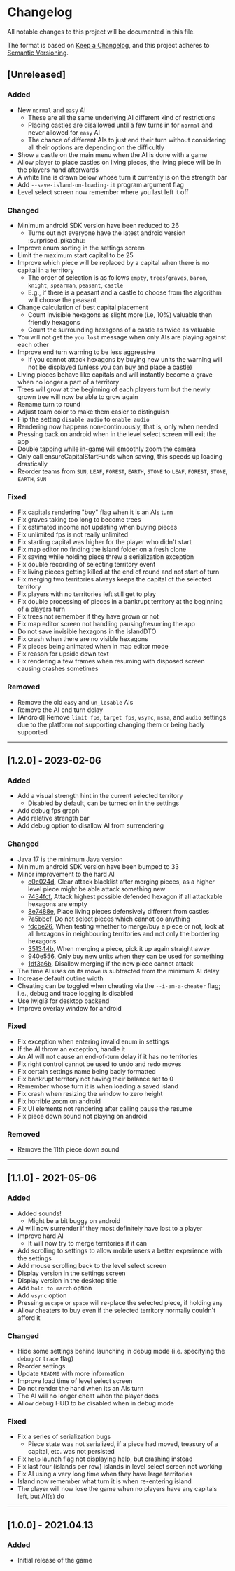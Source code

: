 # Changelog

All notable changes to this project will be documented in this file.

The format is based on [Keep a Changelog](https://keepachangelog.com/en/1.0.0/),
and this project adheres to [Semantic Versioning](https://semver.org/spec/v2.0.0.html).

## [Unreleased]

### Added

* New `normal` and `easy` AI
  * These are all the same underlying AI different kind of restrictions
  * Placing castles are disallowed until a few turns in for `normal` and never allowed for `easy` AI
  * The chance of different AIs to just end their turn without considering all their options are depending on the difficultly
* Show a castle on the main menu when the AI is done with a game
* Allow player to place castles on living pieces, the living piece will be in the players hand afterwards
* A white line is drawn below whose turn it currently is on the strength bar
* Add `--save-island-on-loading-it` program argument flag
* Level select screen now remember where you last left it off

### Changed

* Minimum android SDK version have been reduced to 26
  * Turns out not everyone have the latest android version :surprised_pikachu:
* Improve enum sorting in the settings screen
* Limit the maximum start capital to be 25
* Improve which piece will be replaced by a capital when there is no capital in a territory
  * The order of selection is as follows `empty`, `trees`/`graves`, `baron`, `knight`, `spearman`, `peasant`, `castle`
  * E.g., if there is a peasant and a castle to choose from the algorithm will choose the peasant
* Change calculation of best capital placement
  * Count invisible hexagons as slight more (i.e, 10%) valuable then friendly hexagons
  * Count the surrounding hexagons of a castle as twice as valuable
* You will not get the `you lost` message when only AIs are playing against each other
* Improve end turn warning to be less aggressive
  * If you cannot attack hexagons by buying new units the warning will not be displayed (unless you can buy and place a castle)
* Living pieces behave like capitals and will instantly become a grave when no longer a part of a territory
* Trees will grow at the beginning of each players turn but the newly grown tree will now be able to grow again
* Rename turn to round
* Adjust team color to make them easier to distinguish
* Flip the setting `disable audio` to `enable audio`
* Rendering now happens non-continuously, that is, only when needed
* Pressing back on android when in the level select screen will exit the app
* Double tapping while in-game will smoothly zoom the camera
* Only call ensureCapitalStartFunds when saving, this speeds up loading drastically
* Reorder teams from `SUN`, `LEAF`, `FOREST`, `EARTH`, `STONE` to `LEAF`, `FOREST`, `STONE`, `EARTH`, `SUN`

### Fixed

* Fix capitals rendering "buy" flag when it is an AIs turn
* Fix graves taking too long to become trees
* Fix estimated income not updating when buying pieces
* Fix unlimited fps is not really unlimited
* Fix starting capital was higher for the player who didn't start
* Fix map editor no finding the island folder on a fresh clone
* Fix saving while holding piece threw a serialization exception
* Fix double recording of selecting territory event
* Fix living pieces getting killed at the end of round and not start of turn
* Fix merging two territories always keeps the capital of the selected territory
* Fix players with no territories left still get to play
* Fix double processing of pieces in a bankrupt territory at the beginning of a players turn
* Fix trees not remember if they have grown or not
* Fix map editor screen not handling pausing/resuming the app
* Do not save invisible hexagons in the islandDTO
* Fix crash when there are no visible hexagons
* Fix pieces being animated when in map editor mode
* Fix reason for upside down text
* Fix rendering a few frames when resuming with disposed screen causing crashes sometimes

### Removed

* Remove the old `easy` and `un_losable` AIs
* Remove the AI end turn delay
* [Android] Remove `limit fps`, `target fps`, `vsync`, `msaa`, and `audio` settings due to the platform not supporting changing them or being badly supported

---

## [1.2.0] - 2023-02-06

### Added

* Add a visual strength hint in the current selected territory
  * Disabled by default, can be turned on in the settings
* Add debug fps graph
* Add relative strength bar
* Add debug option to disallow AI from surrendering

### Changed

* Java 17 is the minimum Java version
* Minimum android SDK version have been bumped to 33
* Minor improvement to the hard AI
  * [c0c024d](https://github.com/elgbar/hex/commit/c0c024db4cab54fccf2d5ee0d395cf524c16c305), Clear attack blacklist after merging pieces, as a higher level piece might be able
    attack something new
  * [7434fcf](https://github.com/elgbar/hex/commit/7434fcf1b25bb1dad6a2bfbe9dcd6c2283d797f1), Attack highest possible defended hexagon if all attackable hexagons are empty
  * [8e7488e](https://github.com/elgbar/hex/commit/8e7488eb929b2896bf9c38145f2e7993ac36afd4), Place living pieces defensively different from castles
  * [7a5bbcf](https://github.com/elgbar/hex/commit/7a5bbcf44d7231480747964e2bd3fb453361c693), Do not select pieces which cannot do anything
  * [fdcbe26](https://github.com/elgbar/hex/commit/fdcbe26f1433fcd001039327d41579cec26b7b12), When testing whether to merge/buy a piece or not, look at all hexagons in neighbouring
    territories and not only the bordering hexagons
  * [351344b](https://github.com/elgbar/hex/commit/351344be3f44afbab58fa496a0c82c25f543fb33), When merging a piece, pick it up again straight away
  * [940e556](https://github.com/elgbar/hex/commit/940e5568a0bdd62e902ede32e61079527979b2eb), Only buy new units when they can be used for something
  * [1df3a6b](https://github.com/elgbar/hex/commit/1df3a6bc91ff646c726d0d7ddfc6a74dee069cdf), Disallow merging if the new piece cannot attack
* The time AI uses on its move is subtracted from the minimum AI delay
* Increase default outline width
* Cheating can be toggled when cheating via the `--i-am-a-cheater` flag; i.e., debug and trace logging is disabled
* Use lwjgl3 for desktop backend
* Improve overlay window for android

### Fixed

* Fix exception when entering invalid enum in settings
* If the AI throw an exception, handle it
* An AI will not cause an end-of-turn delay if it has no territories
* Fix right control cannot be used to undo and redo moves
* Fix certain settings name being badly formatted
* Fix bankrupt territory not having their balance set to 0
* Remember whose turn it is when loading a saved island
* Fix crash when resizing the window to zero height
* Fix horrible zoom on android
* Fix UI elements not rendering after calling pause the resume
* Fix piece down sound not playing on android

### Removed

* Remove the 11th piece down sound

---

## [1.1.0] - 2021-05-06

### Added

* Added sounds!
  * Might be a bit buggy on android
* AI will now surrender if they most definitely have lost to a player
* Improve hard AI
  * It will now try to merge territories if it can
* Add scrolling to settings to allow mobile users a better experience with the settings
* Add mouse scrolling back to the level select screen
* Display version in the settings screen
* Display version in the desktop title
* Add `hold to march` option
* Add `vsync` option
* Pressing `escape` or `space` will re-place the selected piece, if holding any
* Allow cheaters to buy even if the selected territory normally couldn't afford it

### Changed

* Hide some settings behind launching in debug mode (i.e. specifying the `debug` or `trace` flag)
* Reorder settings
* Update `README` with more information
* Improve load time of level select screen
* Do not render the hand when its an AIs turn
* The AI will no longer cheat when the player does
* Allow debug HUD to be disabled when in debug mode

### Fixed

* Fix a series of serialization bugs
  * Piece state was not serialized, if a piece had moved, treasury of a capital, etc. was not persisted
* Fix `help` launch flag not displaying help, but crashing instead
* Fix last four (islands per row) islands in level select screen not working
* Fix AI using a very long time when they have large territories
* Island now remember what turn it is when re-entering island
* The player will now lose the game when no players have any capitals left, but AI(s) do

---

## [1.0.0] - 2021.04.13

### Added

* Initial release of the game
